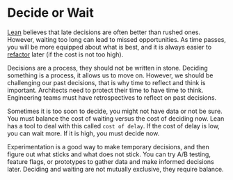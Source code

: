 # Decide or Wait

[Lean](https://diego-pacheco.blogspot.com/2015/04/lean-deming-the-new-culture.html) believes that late decisions are often better than rushed ones. However, waiting too long can lead to missed opportunities. As time passes, you will be more equipped about what is best, and it is always easier to [refactor](https://diego-pacheco.blogspot.com/2024/01/refactoring-making-sense-of-invisible.html) later (if the cost is not too high).

Decisions are a process, they should not be written in stone. Deciding something is a process, it allows us to move on. However, we should be challenging our past decisions, that is why time to reflect and think is important. Architects need to protect their time to have time to think. Engineering teams must have retrospectives to reflect on past decisions.

Sometimes it is too soon to decide, you might not have data or not be sure. You must balance the cost of waiting versus the cost of deciding now. Lean has a tool to deal with this called `cost of delay`. If the cost of delay is low, you can wait more. If it is high, you must decide now.

Experimentation is a good way to make temporary decisions, and then figure out what sticks and what does not stick. You can try A/B testing, feature flags, or prototypes to gather data and make informed decisions later. Deciding and waiting are not mutually exclusive, they require balance.